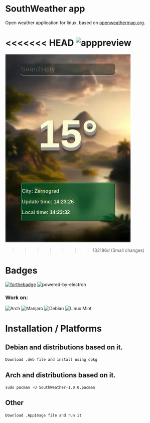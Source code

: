 # SouthWeather app
Open weather application for linux, based on [openweathermap.org](https://openweathermap.org).

<<<<<<< HEAD
![apppreview](https://wlorigin.cf/files/appprew.jpg)
=======
![apppreview](https://github.com/SpiritOTHawk-s-projects/SouthWeather/blob/master/docs/preview/appprew.jpg)
>>>>>>> 132186d (Small changes)

# Badges
[![forthebadge](https://forthebadge.com/images/badges/uses-js.svg)](https://forthebadge.com)
![powered-by-electron](https://user-images.githubusercontent.com/76490476/176037702-795eee46-7be2-4be8-8ddd-0190c130e9f1.svg)

### Work on:
![Arch](https://img.shields.io/badge/Arch%20Linux-1793D1?logo=arch-linux&logoColor=fff&style=for-the-badge)
![Manjaro](https://img.shields.io/badge/Manjaro-35BF5C?style=for-the-badge&logo=Manjaro&logoColor=white)
![Debian](https://img.shields.io/badge/Debian-D70A53?style=for-the-badge&logo=debian&logoColor=white)
![Linux Mint](https://img.shields.io/badge/Linux%20Mint-87CF3E?style=for-the-badge&logo=Linux%20Mint&logoColor=white)

# Installation / Platforms

## Debian and distributions based on it.

```Download .deb file and install using dpkg```

## Arch and distributions based on it.

```sudo pacman -U SouthWeather-1.0.0.pacman```

## Other

```Download .AppImage file and run it```
